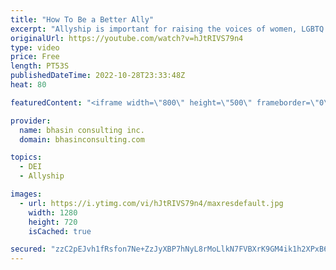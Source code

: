 ```yaml
---
title: "How To Be a Better Ally"
excerpt: "Allyship is important for raising the voices of women, LGBTQ communities, and other marginalized groups, but it can be easy for privileged allies to co-opt these spaces. Ritu Bhasin explains how to avoid co-opting as an ally and what you should do instead.  - - - - -   bhasin consulting inc. (bci) is"
originalUrl: https://youtube.com/watch?v=hJtRIVS79n4
type: video
price: Free
length: PT53S
publishedDateTime: 2022-10-28T23:33:48Z
heat: 80

featuredContent: "<iframe width=\"800\" height=\"500\" frameborder=\"0\" src=\"https://www.youtube.com/embed/hJtRIVS79n4\" allow=\"accelerometer; autoplay; encrypted-media; gyroscope; picture-in-picture\" allowfullscreen></iframe>"

provider:
  name: bhasin consulting inc.
  domain: bhasinconsulting.com

topics:
  - DEI
  - Allyship

images:
  - url: https://i.ytimg.com/vi/hJtRIVS79n4/maxresdefault.jpg
    width: 1280
    height: 720
    isCached: true

secured: "zzC2pEJvh1fRsfon7Ne+ZzJyXBP7hNyL8rMoLlkN7FVBXrK9GM4ik1h2XPxB6QsjuthejnAJkINaLhi7hsJO9gACIGRraW0qbx58HbjELzTyC1P4kjmWF5OraDZkPraxshOLQvw09nUQ1hEJNZHskxrkUHlWyM18RdAqxzjZsK3zNRMCDwRJzVwFlXj/dsz33RiuBxvuvY8mRMHEEFz6mJLEKEJj3ZuW5dtPnqm1EC+Vbpdw5mfedb234b6XHFEMhqIAVv1PPLUnO5Y164X/7zjMZimGCy2dxq6dtsAIdnkqRhj8jflCzGAl6Pv4Jkvy2mZAi3t2Et9krnnxLBbvwx+mhYcbBGNxRbatZS2tAzveuuenBl/rq/wAI5dnpAo6WdZyAtZIJRuvLBTW3Yre7DQB8wVoOIEZVJYx68HvoHo=;0C2NZmt7GPsYhLBmEjeeAg=="
---
```


